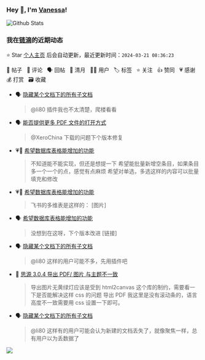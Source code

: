 ### Hey 👋, I'm [Vanessa](http://vanessa.b3log.org/)!

![Github Stats](https://github-readme-stats.vercel.app/api?username=Vanessa219&show_icons=true)

<!--events start -->

### 我在[链滴](https://ld246.com)的近期动态

⭐️ Star [个人主页](https://github.com/Vanessa219/Vanessa219) 后会自动更新，最近更新时间：`2024-03-21 08:36:23`

📝 帖子 &nbsp; 💬 评论 &nbsp; 🗣 回帖 &nbsp; 🌙 清月 &nbsp; 👨‍💻 用户 &nbsp; 🏷️ 标签 &nbsp; ⭐️ 关注 &nbsp; 👍 赞同 &nbsp; 💗 感谢 &nbsp; 💰 打赏 &nbsp; 🗃 收藏

* 🗣 [隐藏某个文档下的所有子文档](https://ld246.com/article/1710040093539/comment/1710745072443#comments)

  > @li80 插件我也不太清楚，爬楼看看
* 🗣 [能否提供更多 PDF 文件的打开方式](https://ld246.com/article/1710368904744/comment/1710832782379#comments)

  > @XeroChina 下载的问题下个版本修复
* 💗📝 [希望数据库表格能增加的功能](https://ld246.com/article/1710486417808)

  > 不知道能不能实现，但还是想提一下 希望能批量新增空条目，如果条目多一个一个的点，感觉有点麻烦 希望对单选，多选这样的内容可以批量填充和修改
* 💗💬 [希望数据库表格能增加的功能](https://ld246.com/article/1710486417808/comment/1710907716178#comments)

  > 飞书的多维表是这样的： [图片]
* 🗣 [希望数据库表格能增加的功能](https://ld246.com/article/1710486417808/comment/1710907716178#comments)

  > 没想到在这呀，下个版本改进 [链接]
* 🗣 [隐藏某个文档下的所有子文档](https://ld246.com/article/1710040093539/comment/1710745072443#comments)

  > @li80 这样的用户可能不多，先用插件吧
* 💬 [思源 3.0.4 导出 PDF/ 图片 与主题不一致](https://ld246.com/article/1710901752778/comment/1710929482492#comments)

  > 导出图片无黄绿灯应该是受到 html2canvas 这个库的制约，需要看一下是否能解决这样 css 的问题 导出 PDF 我这里是没有滚动条的，语言高度不一致需要用 css 设置一下即可。
* 🗣 [隐藏某个文档下的所有子文档](https://ld246.com/article/1710040093539/comment/1710745072443#comments)

  > @li80 这样有的用户可能会认为新建的文档丢失了，就像聚焦一样，总有用户以为丢数据了


<!--events end -->

<a title="Hits" target="_blank" href="https://github.com/Vanessa219/Vanessa219"><img src="https://hits.b3log.org/Vanessa219/Vanessa219.svg"></a>
